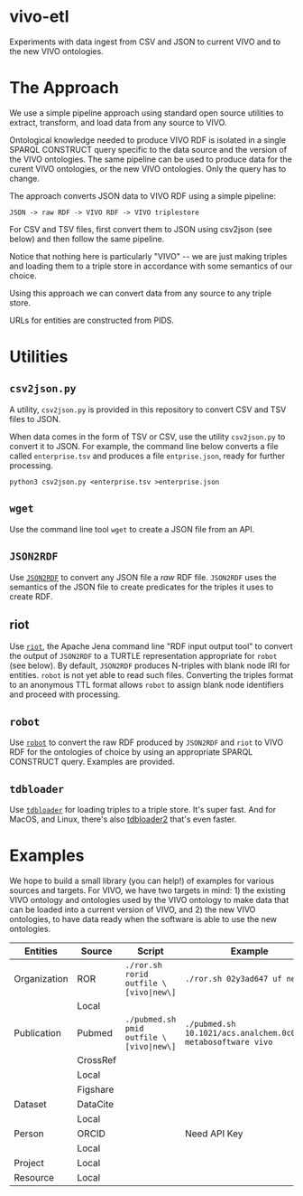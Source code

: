 # vivo-etl
Experiments with data ingest from CSV and JSON to current VIVO and to the new VIVO 
ontologies.

# The Approach

We use a simple pipeline approach using standard open source utilities to 
extract, transform, and load data from any source to VIVO.

Ontological 
knowledge needed to produce VIVO RDF is isolated in a single SPARQL CONSTRUCT
query specific to the data source and the version of the VIVO ontologies. The
same pipeline can be used to produce data for the curent VIVO ontologies, or
the new VIVO ontologies.  Only the query has to change.

The approach converts JSON data to VIVO RDF using a simple pipeline:

    JSON -> raw RDF -> VIVO RDF -> VIVO triplestore
    
For CSV and TSV files, first convert them to JSON using csv2json (see below) and then 
follow the same pipeline.

Notice that nothing here is particularly "VIVO" -- we are just making triples and
loading them to a triple store in accordance with some semantics of our choice.

Using this approach we can convert data from any source to any triple store.

URLs for entities are constructed from PIDS.

# Utilities

## `csv2json.py`

A utility, `csv2json.py` is provided in this repository to convert CSV and TSV files 
to JSON.

When data comes in the form of TSV or CSV, use the utility `csv2json.py` to convert
it to JSON.  For example, the command line below converts a file called 
`enterprise.tsv` and produces a file `entprise.json`, ready for further processing.

    python3 csv2json.py <enterprise.tsv >enterprise.json

## `wget`

Use the command line tool `wget` to create a JSON file from an API.

## `JSON2RDF`

Use [`JSON2RDF`](https://github.com/AtomGraph/JSON2RDF) to convert any JSON file a *raw* 
RDF file.  `JSON2RDF` uses the semantics
of the JSON file to create predicates for the triples it uses to create RDF.

## riot

Use [`riot`](https://jena.apache.org/documentation/io/), the Apache Jena command line 
"RDF input 
output tool" to convert the output of 
`JSON2RDF` to a TURTLE representation appropriate for `robot` (see below).  By
default, `JSON2RDF` produces N-triples with blank node IRI for entities.  `robot` is
not yet able to read such files.  Converting the triples format to an anonymous TTL
format allows `robot` to assign blank node identifiers and proceed with processing.

## `robot`

Use [`robot`](http://robot.obolibrary.org/) to convert the raw RDF produced by `JSON2RDF` 
and `riot` to VIVO RDF for the
ontologies of choice by using an appropriate SPARQL CONSTRUCT query.  Examples
are provided.

## `tdbloader`

Use [`tdbloader`](https://jena.apache.org/documentation/tdb/commands.html#tdbloader) for 
loading triples to a triple store.  It's super fast. And
for MacOS, and Linux, there's also 
[tdbloader2](https://jena.apache.org/documentation/tdb/commands.html#tdbloader2) 
that's even faster.

# Examples

We hope to build a small library (you can help!) of examples for various sources and
targets.  For VIVO, we have two targets in mind: 1) the existing VIVO ontology and
ontologies used by the VIVO ontology to make data that can be loaded into a current
version of VIVO, and 2) the new VIVO ontologies, to have data ready when the software
is able to use the new ontologies.

| Entities | Source | Script | Example |
| --- | --- | --- | --- | 
|Organization | ROR | `./ror.sh rorid outfile \[vivo\|new\]` | `./ror.sh 02y3ad647 uf new` |
| | Local |  | | 
|Publication | Pubmed | `./pubmed.sh pmid outfile \[vivo\|new\]` | `./pubmed.sh 10.1021/acs.analchem.0c03581 metabosoftware vivo` |
|  | CrossRef | | |
| | Local | | |
|  | Figshare | | |
|Dataset | DataCite | | |
|  | Local | | |
|Person | ORCID | | Need API Key|
|  | Local | | |
|Project | Local | | |
|Resource | Local | | |